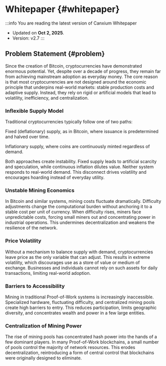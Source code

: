 # Whitepaper {#whitepaper}

:::info You are reading the latest version of Canxium Whitepaper

- Updated on **Oct 2, 2025**.
- Version: v2.7
  :::
  
## Problem Statement {#problem}

Since the creation of Bitcoin, cryptocurrencies have demonstrated enormous potential. Yet, despite over a decade of progress, they remain far from achieving mainstream adoption as everyday money. The core reason is that most cryptocurrencies are not designed around the economic principle that underpins real-world markets: stable production costs and adaptive supply. Instead, they rely on rigid or artificial models that lead to volatility, inefficiency, and centralization.

### Inflexible Supply Model

Traditional cryptocurrencies typically follow one of two paths:

Fixed (deflationary) supply, as in Bitcoin, where issuance is predetermined and halved over time.

Inflationary supply, where coins are continuously minted regardless of demand.

Both approaches create instability. Fixed supply leads to artificial scarcity and speculation, while continuous inflation dilutes value. Neither system responds to real-world demand. This disconnect drives volatility and encourages hoarding instead of everyday utility.

### Unstable Mining Economics

In Bitcoin and similar systems, mining costs fluctuate dramatically. Difficulty adjustments change the computational burden without anchoring it to a stable cost per unit of currency. When difficulty rises, miners face unpredictable costs, forcing small miners out and concentrating power in industrial operations. This undermines decentralization and weakens the resilience of the network.

### Price Volatility

Without a mechanism to balance supply with demand, cryptocurrencies leave price as the only variable that can adjust. This results in extreme volatility, which discourages use as a store of value or medium of exchange. Businesses and individuals cannot rely on such assets for daily transactions, limiting real-world adoption.

### Barriers to Accessibility

Mining in traditional Proof-of-Work systems is increasingly inaccessible. Specialized hardware, fluctuating difficulty, and centralized mining pools create high barriers to entry. This reduces participation, limits geographic diversity, and concentrates wealth and power in a few large entities.

### Centralization of Mining Power

The rise of mining pools has concentrated hash power into the hands of a few dominant players. In many Proof-of-Work blockchains, a small number of pools control the majority of network resources. This erodes decentralization, reintroducing a form of central control that blockchains were originally designed to eliminate.
